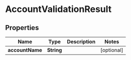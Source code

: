 
# AccountValidationResult

## Properties
Name | Type | Description | Notes
------------ | ------------- | ------------- | -------------
**accountName** | **String** |  |  [optional]



